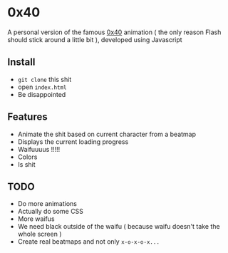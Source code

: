 # 0x40

A personal version of the famous [0x40](https://c66b1e1548a045925e3432c10b9d2fd8ecff9d84.googledrive.com/host/0B8QEardTLm8DQVItUFRpUXgyd3c/0x40%20Hues%20v5.11.swf) animation ( the only reason Flash should stick around a little bit ), developed using Javascript

## Install

* `git clone` this shit
* open `index.html`
* Be disappointed

## Features

* Animate the shit based on current character from a beatmap
* Displays the current loading progress
* Waifuuuus !!!!!
* Colors
* Is shit

## TODO

* Do more animations
* Actually do some CSS
* More waifus
* We need black outside of the waifu ( because waifu doesn't take the whole screen )
* Create real beatmaps and not only `x-o-x-o-x...`

